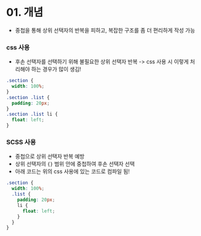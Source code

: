 # 01. 개념

- 중첩을 통해 상위 선택자의 반복을 피하고, 복잡한 구조를 좀 더 편리하게 작성 가능

### css 사용

- 후손 선택자를 선택하기 위해 불필요한 상위 선택자 반복 -> css 사용 시 이렇게 처리해야 하는 경우가 많이 생김!

```css
.section {
  width: 100%;
}
.section .list {
  padding: 20px;
}
.section .list li {
  float: left;
}
```

### SCSS 사용

- 중첩으로 상위 선택자 반복 예방
- 상위 선택자의 `{}` 범위 안에 중첩하여 후손 선택자 선택
- 아래 코드는 위의 css 사용에 있는 코드로 컴파일 됨!

```scss
.section {
  width: 100%;
  .list {
    padding: 20px;
    li {
      float: left;
    }
  }
}
```
